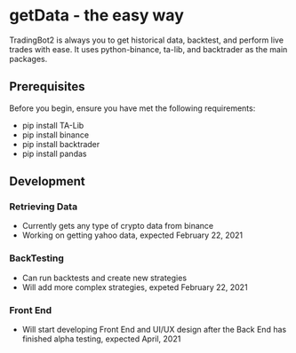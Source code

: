 # getData - the easy way

TradingBot2 is always you to get historical data, backtest, and perform live trades with ease.
It uses python-binance, ta-lib, and backtrader as the main packages.

## Prerequisites

Before you begin, ensure you have met the following requirements:
* pip install TA-Lib
* pip install binance
* pip install backtrader
* pip install pandas

## Development
### Retrieving Data
* Currently gets any type of crypto data from binance
* Working on getting yahoo data, expected February 22, 2021

### BackTesting
* Can run backtests and create new strategies
* Will add more complex strategies, expeted February 22, 2021

### Front End 
* Will start developing Front End and UI/UX design after the Back End has finished alpha testing, expected April, 2021